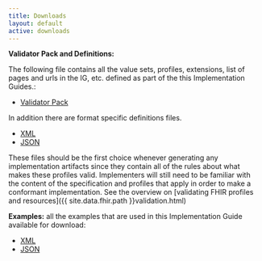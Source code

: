```yaml
---
title: Downloads
layout: default
active: downloads
---
```


**Validator Pack and Definitions:**

The following file contains all the value sets, profiles, extensions, list of pages and urls in the IG, etc. defined as part of the this Implementation Guides.:

- [Validator Pack](validator.pack)

In addition there are format specific definitions files.
- [XML](definitions.xml.zip)
- [JSON](definitions.json.zip)

<!-- [TTL](definitions.ttl.zip) -->
These files should be the first choice whenever generating any implementation artifacts since they contain all of the rules about what makes these profiles valid. Implementers will still need to be familiar with the content of the specification and profiles that apply in order to make a conformant implementation.  See the overview on [validating FHIR profiles and resources]({{ site.data.fhir.path }}validation.html)

<!--
**Schematrons** are also available and listed below:

- [Schematrons](#)
-->

**Examples:** all the examples that are used in this Implementation Guide available for download:

- [XML](examples.xml.zip)
- [JSON](examples.json.zip)
<!-- [TTL](examples.ttl.zip)-->